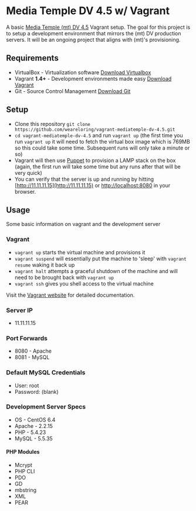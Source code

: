 # Media Temple DV 4.5 w/ Vagrant

A basic [Media Temple (mt) DV 4.5](http://mediatemple.net/webhosting/vps/managed/) Vagrant setup. The goal for this project
is to setup a development environment that mirrors the (mt) DV production servers. It will be an ongoing project that
aligns with (mt)'s provisioning.

## Requirements

* VirtualBox - Virtualization software [Download Virtualbox](https://www.virtualbox.org/wiki/Downloads)
* Vagrant **1.4+** - Development environments made easy [Download Vagrant](http://www.vagrantup.com/downloads.html)
* Git - Source Control Management [Download Git](http://git-scm.com/downloads)

## Setup

* Clone this repository `git clone https://github.com/weareloring/vagrant-mediatemple-dv-4.5.git`
* `cd vagrant-mediatemple-dv-4.5` and run `vagrant up` (the first time you run `vagrant up` it will need to fetch the
virtual box image which is 769MB so this could take some time. Subsequent runs will only take a minute or so)
* Vagrant will then use [Puppet](http://puppetlabs.com/) to provision a LAMP stack on the box (again, the first run will
take some time but any runs after that will be very quick)
* You can verify that the server is up and running by hitting [http://11.11.11.15](http://11.11.11.15) or
[http://localhost:8080](http://localhost:8080) in your browser.

## Usage

Some basic information on vagrant and the development server

### Vagrant

* `vagrant up` starts the virtual machine and provisions it
* `vagrant suspend` will essentially put the machine to 'sleep' with `vagrant resume` waking it back up
* `vagrant halt` attempts a graceful shutdown of the machine and will need to be brought back with `vagrant up`
* `vagrant ssh` gives you shell access to the virtual machine

Visit the [Vagrant website](http://vagrantup.com) for detailed documentation.

### Server IP

* 11.11.11.15

### Port Forwards

* 8080 - Apache
* 8081 - MySQL

### Default MySQL Credentials

* User: root
* Password: (blank)

### Development Server Specs

* OS - CentOS 6.4
* Apache - 2.2.15
* PHP - 5.4.23
* MySQL - 5.5.35

#### PHP Modules

* Mcrypt
* PHP CLI
* PDO
* GD
* mbstring
* XML
* PEAR